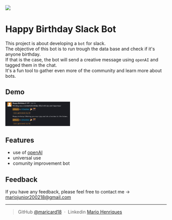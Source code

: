 <p align="left">
     <img src="https://github.com/maricard18/slack_bot/blob/main/extras/slackBot.gif" width="40%">
</p>

# Happy Birthday Slack Bot

This project is about developing a `bot` for slack. <br>
The objective of this bot is to run trough the data base and check if it's anyone birthday. <br>
If that is the case, the bot will send a creative message using `openAI` and tagged them in the chat. <br>
It's a fun tool to gather even more of the community and learn more about bots.

## Demo

<p align="left">
  <img src="./extras/photo.jpg" width="40%">
</p>

## Features

- use of [openAI](https://openai.com)
- universal use
- comunity improvement bot


## Feedback

If you have any feedback, please feel free to contact me -> mariojunior200218@gmail.com

---

> GitHub [@maricard18](https://github.com/maricard18) &nbsp;&middot;&nbsp;
> Linkedin [Mario Henriques](https://www.linkedin.com/in/mario18)
